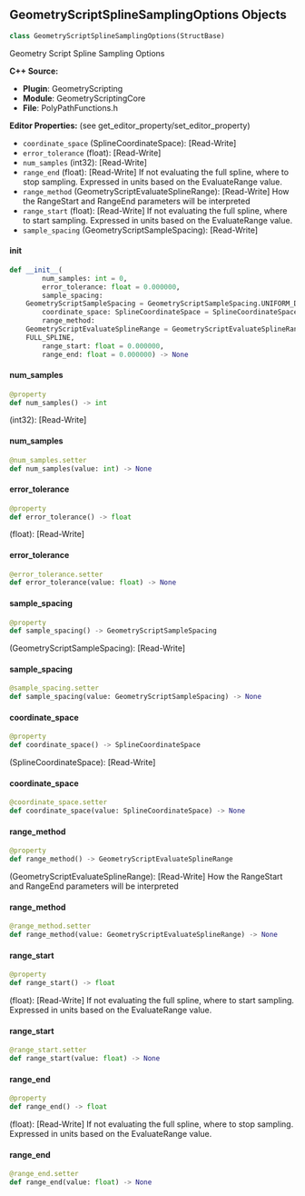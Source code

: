 ## GeometryScriptSplineSamplingOptions Objects

```python
class GeometryScriptSplineSamplingOptions(StructBase)
```

Geometry Script Spline Sampling Options

**C++ Source:**

- **Plugin**: GeometryScripting
- **Module**: GeometryScriptingCore
- **File**: PolyPathFunctions.h

**Editor Properties:** (see get_editor_property/set_editor_property)

- ``coordinate_space`` (SplineCoordinateSpace):  [Read-Write]
- ``error_tolerance`` (float):  [Read-Write]
- ``num_samples`` (int32):  [Read-Write]
- ``range_end`` (float):  [Read-Write] If not evaluating the full spline, where to stop sampling. Expressed in units based on the EvaluateRange value.
- ``range_method`` (GeometryScriptEvaluateSplineRange):  [Read-Write] How the RangeStart and RangeEnd parameters will be interpreted
- ``range_start`` (float):  [Read-Write] If not evaluating the full spline, where to start sampling. Expressed in units based on the EvaluateRange value.
- ``sample_spacing`` (GeometryScriptSampleSpacing):  [Read-Write]

<a id="unreal.GeometryScriptSplineSamplingOptions.__init__"></a>

#### __init__

```python
def __init__(
        num_samples: int = 0,
        error_tolerance: float = 0.000000,
        sample_spacing:
    GeometryScriptSampleSpacing = GeometryScriptSampleSpacing.UNIFORM_DISTANCE,
        coordinate_space: SplineCoordinateSpace = SplineCoordinateSpace.LOCAL,
        range_method:
    GeometryScriptEvaluateSplineRange = GeometryScriptEvaluateSplineRange.
    FULL_SPLINE,
        range_start: float = 0.000000,
        range_end: float = 0.000000) -> None
```

<a id="unreal.GeometryScriptSplineSamplingOptions.num_samples"></a>

#### num_samples

```python
@property
def num_samples() -> int
```

(int32):  [Read-Write]

<a id="unreal.GeometryScriptSplineSamplingOptions.num_samples"></a>

#### num_samples

```python
@num_samples.setter
def num_samples(value: int) -> None
```

<a id="unreal.GeometryScriptSplineSamplingOptions.error_tolerance"></a>

#### error_tolerance

```python
@property
def error_tolerance() -> float
```

(float):  [Read-Write]

<a id="unreal.GeometryScriptSplineSamplingOptions.error_tolerance"></a>

#### error_tolerance

```python
@error_tolerance.setter
def error_tolerance(value: float) -> None
```

<a id="unreal.GeometryScriptSplineSamplingOptions.sample_spacing"></a>

#### sample_spacing

```python
@property
def sample_spacing() -> GeometryScriptSampleSpacing
```

(GeometryScriptSampleSpacing):  [Read-Write]

<a id="unreal.GeometryScriptSplineSamplingOptions.sample_spacing"></a>

#### sample_spacing

```python
@sample_spacing.setter
def sample_spacing(value: GeometryScriptSampleSpacing) -> None
```

<a id="unreal.GeometryScriptSplineSamplingOptions.coordinate_space"></a>

#### coordinate_space

```python
@property
def coordinate_space() -> SplineCoordinateSpace
```

(SplineCoordinateSpace):  [Read-Write]

<a id="unreal.GeometryScriptSplineSamplingOptions.coordinate_space"></a>

#### coordinate_space

```python
@coordinate_space.setter
def coordinate_space(value: SplineCoordinateSpace) -> None
```

<a id="unreal.GeometryScriptSplineSamplingOptions.range_method"></a>

#### range_method

```python
@property
def range_method() -> GeometryScriptEvaluateSplineRange
```

(GeometryScriptEvaluateSplineRange):  [Read-Write] How the RangeStart and RangeEnd parameters will be interpreted

<a id="unreal.GeometryScriptSplineSamplingOptions.range_method"></a>

#### range_method

```python
@range_method.setter
def range_method(value: GeometryScriptEvaluateSplineRange) -> None
```

<a id="unreal.GeometryScriptSplineSamplingOptions.range_start"></a>

#### range_start

```python
@property
def range_start() -> float
```

(float):  [Read-Write] If not evaluating the full spline, where to start sampling. Expressed in units based on the EvaluateRange value.

<a id="unreal.GeometryScriptSplineSamplingOptions.range_start"></a>

#### range_start

```python
@range_start.setter
def range_start(value: float) -> None
```

<a id="unreal.GeometryScriptSplineSamplingOptions.range_end"></a>

#### range_end

```python
@property
def range_end() -> float
```

(float):  [Read-Write] If not evaluating the full spline, where to stop sampling. Expressed in units based on the EvaluateRange value.

<a id="unreal.GeometryScriptSplineSamplingOptions.range_end"></a>

#### range_end

```python
@range_end.setter
def range_end(value: float) -> None
```

<a id="unreal.GeometryScriptCopyMeshFromComponentOptions"></a>
